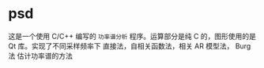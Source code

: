 psd
===

这是一个使用 C/C++ 编写的 `功率谱分析` 程序。运算部分是纯 C 的，图形使用的是 Qt 库。实现了不同采样频率下 直接法，自相关函数法，相关 AR 模型法， Burg法 估计功率谱的方法
